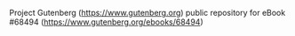 Project Gutenberg (https://www.gutenberg.org) public repository for eBook #68494 (https://www.gutenberg.org/ebooks/68494)
